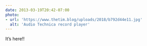 ```yaml
---
date: 2013-03-19T20:42-07:00
photo:
- url: 'https://www.thetim.blog/uploads/2018/b792d44e11.jpg'
  alt: 'Audio Technica record player'
---
```

It’s here!!
